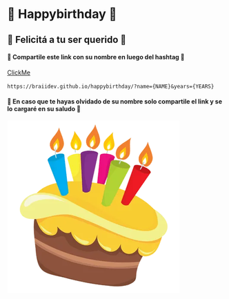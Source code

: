 # 🎂 Happybirthday 🎂

## 🤝 Felicitá a tu ser querido 🤝

#### 🔗 Compartile este link con su nombre en luego del hashtag 🔗

[ClickMe](https://braiidev.github.io/happybirthday)

`https://braiidev.github.io/happybirthday/?name={NAME}&years={YEARS}`

#### 🤦 En caso que te hayas olvidado de su nombre solo compartile el link y se lo cargaré en su saludo 🤡


![Happy birthday](./torta.webp)
